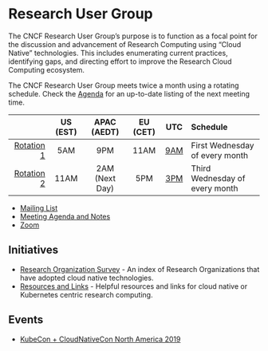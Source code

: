 # Research User Group

The CNCF Research User Group’s purpose is to function as a focal point for the
discussion and advancement of Research Computing using “Cloud Native”
technologies. This includes enumerating current practices, identifying gaps,
and directing effort to improve the Research Cloud Computing ecosystem.

The CNCF Research User Group meets twice a month using a rotating schedule.
Check the [Agenda] for an up-to-date listing of the next meeting time.

|              | US (EST) |   APAC (AEDT)  |    EU (CET)    | UTC  | Schedule  |
|-------------:|:--------:|:--------------:|:--------------:|:----:|:----------|
| [Rotation 1] |    5AM   |       9PM      |      11AM      | [9AM](http://time.unitarium.com/utc/9) | First Wednesday of every month
| [Rotation 2] |    11AM   | 2AM (Next Day) |       5PM      | [3PM](http://time.unitarium.com/utc/15)  | Third Wednesday of every month


- [Mailing List]
- [Meeting Agenda and Notes][Agenda]
- [Zoom]

## Initiatives

- [Research Organization Survey][index] - An index of Research Organizations
  that have adopted cloud native technologies.
- [Resources and Links][links] - Helpful resources and links for cloud native
  or Kubernetes centric research computing.

## Events

- [KubeCon + CloudNativeCon North America 2019][kccncna19]


[Mailing List]: https://lists.cncf.io/g/cncf-research-user-group
[Meeting Agenda and Notes]: https://docs.google.com/document/d/1vvXxW4Cd4P5gcmWGz-_yKbgJex2_NlSWaHtsk_56TnA/edit?ts=5d53c5ff#
[Rotation 1]: https://calendar.google.com/event?action=TEMPLATE&tmeid=NGhsdnFxZG1jbDZsaTllamVnZjdkZmduNG9fMjAxOTA4MTRUMDkwMDAwWiBjaHVuZ0BsaW51eGZvdW5kYXRpb24ub3Jn&tmsrc=chung%40linuxfoundation.org&scp=ALL
[Rotation 2]: https://calendar.google.com/event?action=TEMPLATE&tmeid=NWs5c3I0bWxqMW9yb20wb3JzOXBpaHNmcnRfMjAyMDAxMjJUMTgwMDAwWiBjaHVuZ0BsaW51eGZvdW5kYXRpb24ub3Jn&tmsrc=chung%40linuxfoundation.org&scp=ALL
[Rotation 3]: https://calendar.google.com/event?action=TEMPLATE&tmeid=NzdxbDNwY2x1aTMydDNidGxnOThqN2w2YWlfMjAyMDAyMDZUMDIwMDAwWiBjaHVuZ0BsaW51eGZvdW5kYXRpb24ub3Jn&tmsrc=chung%40linuxfoundation.org&scp=ALL
[Agenda]: https://docs.google.com/document/d/1vvXxW4Cd4P5gcmWGz-_yKbgJex2_NlSWaHtsk_56TnA/edit?ts=5d53c5ff#
[Zoom]: https://zoom.us/my/cncfenduser
[index]: /org-index
[links]: /RESOURCES.md
[kccncna19]: /events/2019/KCCNCNA
